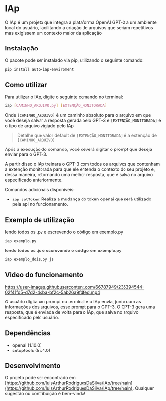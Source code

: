 # IAp

O IAp é um projeto que integra a plataforma OpenAI GPT-3 a um ambiente local do usuário, facilitando a criação de arquivos que seriam repetitivos mas exigissem um contexto maior da aplicação

## Instalação

O pacote pode ser instalado via pip, utilizando o seguinte comando:
```bash
pip install auto-iap-enviroment
```

## Como utilizar

Para utilizar o IAp, digite o seguinte comando no terminal:
```bash
iap [CAMINHO_ARQUIVO.py] [EXTENÇÃO_MONITORADA]
```
Onde `[CAMINHO_ARQUIVO]` é um caminho absoluto para o arquivo em que você deseja salvar a resposta gerada pelo GPT-3 e `[EXTENÇÃO_MONITORADA]` é o tipo de arquivo vigiado pelo IAp

> Detalhe que  valor default de `[EXTENÇÃO_MONITORADA]` é a extenção de `[CAMINHO_ARQUIVO]`

Após a execução do comando, você deverá digitar o prompt que deseja enviar para o GPT-3.

A partir disso o IAp treinara o GPT-3 com todos os arquivos que contenham a extenção monitorada para que ele entenda o contexto do seu projéto e, dessa maneira, retornando uma melhor resposta, que é salva no arquivo especificado anteriormente.

Comandos adicionais disponíveis:

- `iap setToken`:  Realiza a mudança do token openai que será utilizado pela api no funcionamento.

## Exemplo de utilização

lendo todos os .py e escrevendo o código em exemplo.py

```bash
iap exemplo.py 
```

lendo todos os .js e escrevendo o código em exemplo.py

```bash
iap exemplo_dois.py js
```

## Video do funcionamento

https://user-images.githubusercontent.com/66787949/235394544-02f41fd5-d7d2-4cba-bf2c-5ab26a9fdfed.mp4



O usuário digita um prompt no terminal e o IAp envia, junto com as informações dos arquivos, esse prompt para o GPT-3. O GPT-3 gera uma resposta, que é enviada de volta para o IAp, que salva no arquivo especificado pelo usuário.

## Dependências

- openai (1.10.0)
- setuptools (57.4.0)

## Desenvolvimento

O projeto pode ser encontrado em [https://github.com/luisArthurRodriguesDaSilva/IAp/tree/main](https://github.com/luisArthurRodriguesDaSilva/IAp/tree/main). Qualquer sugestão ou contribuição é bem-vinda! 
